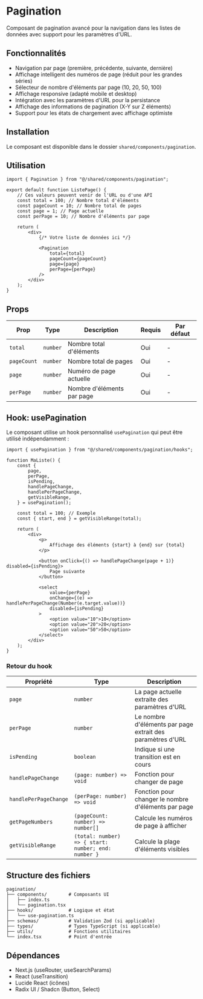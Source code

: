 # Pagination

Composant de pagination avancé pour la navigation dans les listes de données avec support pour les paramètres d'URL.

## Fonctionnalités

- Navigation par page (première, précédente, suivante, dernière)
- Affichage intelligent des numéros de page (réduit pour les grandes séries)
- Sélecteur de nombre d'éléments par page (10, 20, 50, 100)
- Affichage responsive (adapté mobile et desktop)
- Intégration avec les paramètres d'URL pour la persistance
- Affichage des informations de pagination (X-Y sur Z éléments)
- Support pour les états de chargement avec affichage optimiste

## Installation

Le composant est disponible dans le dossier `shared/components/pagination`.

## Utilisation

```tsx
import { Pagination } from "@/shared/components/pagination";

export default function ListePage() {
	// Ces valeurs peuvent venir de l'URL ou d'une API
	const total = 100; // Nombre total d'éléments
	const pageCount = 10; // Nombre total de pages
	const page = 1; // Page actuelle
	const perPage = 10; // Nombre d'éléments par page

	return (
		<div>
			{/* Votre liste de données ici */}

			<Pagination
				total={total}
				pageCount={pageCount}
				page={page}
				perPage={perPage}
			/>
		</div>
	);
}
```

## Props

| Prop        | Type     | Description                | Requis | Par défaut |
| ----------- | -------- | -------------------------- | ------ | ---------- |
| `total`     | `number` | Nombre total d'éléments    | Oui    | -          |
| `pageCount` | `number` | Nombre total de pages      | Oui    | -          |
| `page`      | `number` | Numéro de page actuelle    | Oui    | -          |
| `perPage`   | `number` | Nombre d'éléments par page | Oui    | -          |

## Hook: usePagination

Le composant utilise un hook personnalisé `usePagination` qui peut être utilisé indépendamment :

```tsx
import { usePagination } from "@/shared/components/pagination/hooks";

function MaListe() {
	const {
		page,
		perPage,
		isPending,
		handlePageChange,
		handlePerPageChange,
		getVisibleRange,
	} = usePagination();

	const total = 100; // Exemple
	const { start, end } = getVisibleRange(total);

	return (
		<div>
			<p>
				Affichage des éléments {start} à {end} sur {total}
			</p>

			<button onClick={() => handlePageChange(page + 1)} disabled={isPending}>
				Page suivante
			</button>

			<select
				value={perPage}
				onChange={(e) => handlePerPageChange(Number(e.target.value))}
				disabled={isPending}
			>
				<option value="10">10</option>
				<option value="20">20</option>
				<option value="50">50</option>
			</select>
		</div>
	);
}
```

### Retour du hook

| Propriété             | Type                                                | Description                                                |
| --------------------- | --------------------------------------------------- | ---------------------------------------------------------- |
| `page`                | `number`                                            | La page actuelle extraite des paramètres d'URL             |
| `perPage`             | `number`                                            | Le nombre d'éléments par page extrait des paramètres d'URL |
| `isPending`           | `boolean`                                           | Indique si une transition est en cours                     |
| `handlePageChange`    | `(page: number) => void`                            | Fonction pour changer de page                              |
| `handlePerPageChange` | `(perPage: number) => void`                         | Fonction pour changer le nombre d'éléments par page        |
| `getPageNumbers`      | `(pageCount: number) => number[]`                   | Calcule les numéros de page à afficher                     |
| `getVisibleRange`     | `(total: number) => { start: number; end: number }` | Calcule la plage d'éléments visibles                       |

## Structure des fichiers

```
pagination/
├── components/        # Composants UI
│   ├── index.ts
│   └── pagination.tsx
├── hooks/             # Logique et état
│   └── use-pagination.ts
├── schemas/           # Validation Zod (si applicable)
├── types/             # Types TypeScript (si applicable)
├── utils/             # Fonctions utilitaires
└── index.tsx          # Point d'entrée
```

## Dépendances

- Next.js (useRouter, useSearchParams)
- React (useTransition)
- Lucide React (icônes)
- Radix UI / Shadcn (Button, Select)
